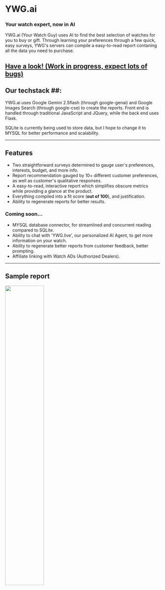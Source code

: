 # YWG.ai #
### Your watch expert, now in AI ###

YWG.ai (Your Watch Guy) uses AI to find the best selection of watches for you to buy or gift. Through learning your preferences through a few quick, easy surveys, YWG's servers can compile a easy-to-read report contaning all the data you need to purchase.

<a href="https://ywgai.pythonanywhere.com">Have a look! (Work in progress, expect lots of bugs)</a> 
---
## Our techstack ##:

YWG.ai uses Google Gemini 2.5flash (through google-genai) and Google Images Search (through google-cse) to create the reports. Front end is handled through traditional JavaScript and JQuery, while the back end uses Flask. 

SQLite is currently being used to store data, but I hope to change it to MYSQL for better performance and scalability.

---
## Features ##

- Two straightforward surveys determined to gauge user's preferences, interests, budget, and more info.
- Report recommendation gauged by 10+ different customer preferences, as well as customer's qualitative responses.
- A easy-to-read, interactive report which simplifies obscure metrics while providing a glance at the product.
- Everything compiled into a fit score (**out of 100**), and justification.
- Ability to regenerate reports for better results.

### Coming soon... ###

- MYSQL database connector, for streamlined and concurrent reading compared to SQLite.
- Ability to chat with 'YWG.live', our personalized AI Agent, to get more information on your watch.
- Ability to regenerate better reports from customer feedback, better prompting.
- Affiliate linking with Watch ADs (Authorized Dealers).

---

## Sample report ##

<img src="https://ywgai.pythonanywhere.com/resources/sample_report_1.png" width="50%" height="50%">

